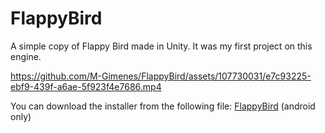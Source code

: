 # FlappyBird
A simple copy of Flappy Bird made in Unity. It was my first project on this engine.

https://github.com/M-Gimenes/FlappyBird/assets/107730031/e7c93225-ebf9-439f-a6ae-5f923f4e7686.mp4

You can download the installer from the following file: [FlappyBird](https://github.com/M-Gimenes/FlappyBird/blob/main/FlappyBird.apk) (android only)
